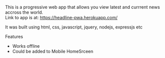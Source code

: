 This is a progressive web app that allows you view latest and currrent news accross the world.  
Link to app is at: https://headline-pwa.herokuapp.com/


It was built using html, css, javascript, jquery, nodejs, expressjs etc

Features
- Works offline
- Could be added to Mobile HomeSrceen
